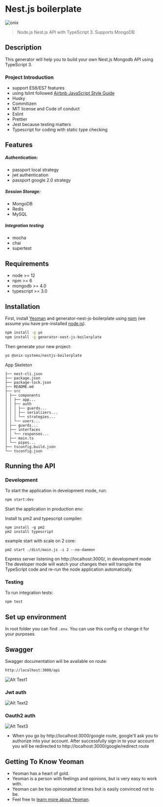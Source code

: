 # Nest.js boilerplate


![onix](https://img.shields.io/badge/onix-systems-blue.svg)

> Node.js Nest.js API with TypeScript 3. Supports MongoDB

## Description
This generator will help you to build your own Nest.js Mongodb API using TypeScript 3.

### Project Introduction
- support ES6/ES7 features
- using tslint followed [Airbnb JavaScript Style Guide](https://github.com/airbnb/javascript)
- Husky
- Commitizen
- MIT license and Code of conduct
- Eslint
- Prettier
- Jest because testing matters
- Typescript for coding with static type checking

## Features
##### Authentication:
- passport local strategy
- jwt authentication
- passport google 2.0 strategy
##### Session Storage:
- MongoDB
- Redis
- MySQL
##### Integration testing
- mocha
- chai
- supertest

## Requirements

- node >= 12
- npm >= 6
- mongodb >= 4.0
- typescript >= 3.0

## Installation

First, install [Yeoman](http://yeoman.io) and generator-nest-js-boilerplate using [npm](https://www.npmjs.com/) (we assume you have pre-installed [node.js](https://nodejs.org/)).

```bash
npm install -g yo
npm install -g generator-nest-js-boilerplate
```

Then generate your new project:

```bash
yo @onix-systems/nestjs-boilerplate
```

App Skeleton

```├── index.js
├── nest-cli.json
├── package.json
├── package-lock.json
├── README.md
├── src
│ ├── components
│ │ ├── app...
│ │ ├── auth
│ │ │ ├── guards...
│ │ │ ├── serializers...
│ │ │ └── strategies...
│ │ └── users...
│ ├── guards...
│ ├── interfaces
│ │ └── responses...
│ ├── main.ts
│ └── pipes...
├── tsconfig.build.json
└── tsconfig.json
```

## Running the API
### Development
To start the application in development mode, run:

```bash
npm start:dev
```

Start the application in production env:

Install ts pm2 and typescript compiler:
```
npm install -g pm2
pm2 install typescript
```

example start with scale on 2 core:
```
pm2 start ./dist/main.js -i 2 --no-daemon
```

Express server listening on http://localhost:3000/, in development mode
The developer mode will watch your changes then will transpile the TypeScript code and re-run the node application automatically.

### Testing
To run integration tests:
```bash
npm test
```

## Set up environment
In root folder you can find `.env`. You can use this config or change it for your purposes.

## Swagger
Swagger documentation will be available on route:
```bash
http://localhost:3000/api
```
![Alt Text1](https://media.giphy.com/media/XEUyeEL03IcaZYw6SB/giphy.gif)

### Jwt auth
![Alt Text2](https://media.giphy.com/media/QUKuolFMyd0WsNFIUH/giphy.gif)

### Oauth2 auth
![Alt Text3](https://media.giphy.com/media/RiWDyLQwXaJXu972SM/giphy.gif)
- When you go by http://localhost:3000/google route, google'll ask you to authorize into your account. After successfully sign in to your account you will be redirected to http://localhost:3000/google/redirect route
## Getting To Know Yeoman

 * Yeoman has a heart of gold.
 * Yeoman is a person with feelings and opinions, but is very easy to work with.
 * Yeoman can be too opinionated at times but is easily convinced not to be.
 * Feel free to [learn more about Yeoman](http://yeoman.io/).

[travis-image]: https://travis-ci.org/caiobsouza/generator-ts-node-api.svg?branch=master
[travis-url]: https://travis-ci.org/caiobsouza/generator-ts-node-api
